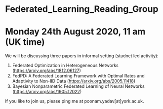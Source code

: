 # Federated_Learning_Reading_Group

# Monday 24th August 2020, 11 am (UK time)

We will be discussing three papers in informal setting (studnet led activity): 

1. Federated Optimization in Heterogeneous Networks (https://arxiv.org/abs/1812.06127)
2. FedPD: A Federated Learning Framework with Optimal Rates and Adaptivity to Non-IID Data (https://arxiv.org/abs/2005.11418)
3. Bayesian Nonparametric Federated Learning of Neural Networks (https://arxiv.org/abs/1905.12022)

If you like to join us, please ping me at poonam.yadav[at]york.ac.uk.


